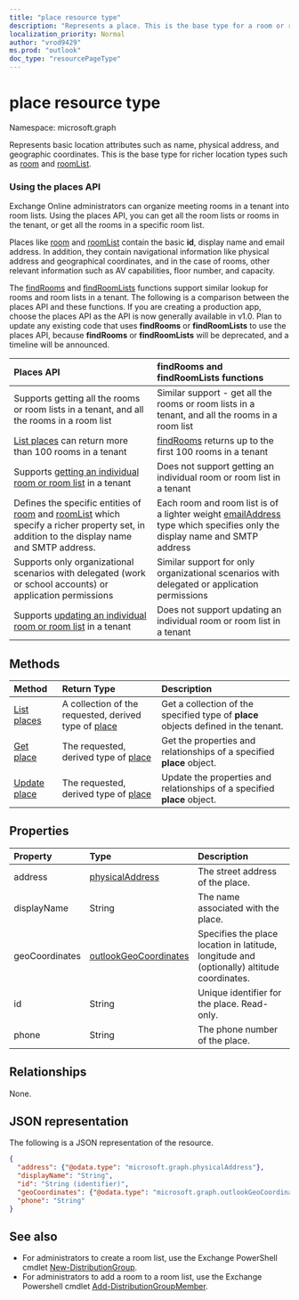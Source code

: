 ```yaml
---
title: "place resource type"
description: "Represents a place. This is the base type for a room or roomList."
localization_priority: Normal
author: "vrod9429"
ms.prod: "outlook"
doc_type: "resourcePageType"
---
```


# place resource type

Namespace: microsoft.graph

Represents basic location attributes such as name, physical address, and geographic coordinates. This is the base type for richer location types such as [room](room.md) and [roomList](roomlist.md).

### Using the places API
Exchange Online administrators can organize meeting rooms in a tenant into room lists. Using the places API, you can get all the room lists or rooms in the tenant, or get all the rooms in a specific room list.

Places like [room](room.md) and [roomList](roomlist.md) contain the basic **id**, display name and email address. In addition, they contain navigational information like physical address and geographical coordinates, and in the case of rooms, other relevant information such as AV capabilities, floor number, and capacity.

The [findRooms](../../beta/api/user-findrooms.md?tabs=http&view=graph-rest-beta) and [findRoomLists](../../beta/api/user-findroomlists.md?view=graph-rest-beta) functions support similar lookup for rooms and room lists in a tenant. The following is a comparison between the places API and these functions.  If you are creating a production app, choose the places API as the API is now generally available in v1.0. Plan to update any existing code that uses **findRooms** or **findRoomLists** to use the places API, because **findRooms** or **findRoomLists** will be deprecated, and a timeline will be announced.

|Places API |findRooms and findRoomLists functions|
|:------------------------------------|:-----------------------------|
|Supports getting all the rooms or room lists in a tenant, and all the rooms in a room list | Similar support - get all the rooms or room lists in a tenant, and all the rooms in a room list|
|[List places](../api/place-list.md) can return more than 100 rooms in a tenant | [findRooms](../../beta/api/user-findrooms.md?tabs=http&view=graph-rest-beta) returns up to the first 100 rooms in a tenant |
|Supports [getting an individual room or room list](../api/place-get.md) in a tenant | Does not support getting an individual room or room list in a tenant
|Defines the specific entities of [room](room.md) and [roomList](roomlist.md) which specify a richer property set, in addition to the display name and SMTP address. | Each room and room list is of a lighter weight [emailAddress](emailaddress.md) type which specifies only the display name and SMTP address|
|Supports only organizational scenarios with delegated (work or school accounts) or application permissions | Similar support for only organizational scenarios with delegated or application permissions|
|Supports [updating an individual room or room list](../api/place-update.md) in a tenant | Does not support updating an individual room or room list in a tenant

## Methods

| Method                              | Return Type                  | Description |
|:------------------------------------|:-----------------------------|:--------|
| [List places](../api/place-list.md) | A collection of the requested, derived type of [place](place.md) | Get a collection of the specified type of **place** objects defined in the tenant. |
| [Get place](../api/place-get.md)    | The requested, derived type of [place](place.md)            | Get the properties and relationships of a specified **place** object. |
| [Update place](../api/place-update.md)    | The requested, derived type of [place](place.md)            | Update the properties and relationships of a specified **place** object. |

## Properties

| Property       | Type                                              | Description |
|:---------------|:--------------------------------------------------|:--------|
| address        | [physicalAddress](physicaladdress.md)             | The street address of the place. |
| displayName    | String                                            | The name associated with the place. |
| geoCoordinates | [outlookGeoCoordinates](outlookgeocoordinates.md) | Specifies the place location in latitude, longitude and (optionally) altitude coordinates. |
| id             | String                                            | Unique identifier for the place. Read-only. |
| phone          | String                                            | The phone number of the place. |

## Relationships

None.

## JSON representation

The following is a JSON representation of the resource.

<!-- {
  "blockType": "resource",
  "optionalProperties": [

  ],
  "@odata.type": "microsoft.graph.place",
  "baseType": ""
}-->

```json
{
  "address": {"@odata.type": "microsoft.graph.physicalAddress"},
  "displayName": "String",
  "id": "String (identifier)",
  "geoCoordinates": {"@odata.type": "microsoft.graph.outlookGeoCoordinates"},
  "phone": "String"
}
```

## See also
- For administrators to create a room list, use the Exchange PowerShell cmdlet [New-DistributionGroup](/powershell/module/exchange/users-and-groups/new-distributiongroup?view=exchange-ps).
- For administrators to add a room to a room list, use the Exchange Powershell cmdlet [Add-DistributionGroupMember](/powershell/module/exchange/users-and-groups/add-distributiongroupmember?view=exchange-ps).

<!-- uuid: 16cd6b66-4b1a-43a1-adaf-3a886856ed98
2019-02-04 14:57:30 UTC -->
<!-- {
  "type": "#page.annotation",
  "description": "place resource",
  "keywords": "",
  "section": "documentation",
  "tocPath": ""
}-->